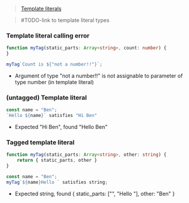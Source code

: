 > [Template literals](https://developer.mozilla.org/en-US/docs/Web/JavaScript/Reference/Template_literals)

> #TODO-link to template literal types

### Template literal calling error

```ts
function myTag(static_parts: Array<string>, count: number) {
}

myTag`Count is ${"not a number!!"}`;
```

- Argument of type \"not a number!!\" is not assignable to parameter of type number (in template literal)

### (untagged) Template literal

```ts
const name = "Ben";
`Hello ${name}` satisfies "Hi Ben"
```

- Expected "Hi Ben", found "Hello Ben"

### Tagged template literal

```ts
function myTag(static_parts: Array<string>, other: string) {
	return { static_parts, other }
}

const name = "Ben";
myTag`${name}Hello ` satisfies string;
```

- Expected string, found { static_parts: ["", "Hello "], other: "Ben" }
